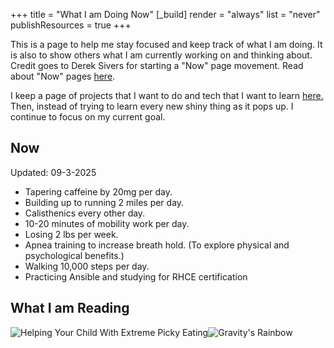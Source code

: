 +++
title = "What I am Doing Now"
[_build]
  render = "always"
  list = "never"
  publishResources = true
+++

This is a page to help me stay focused and keep track of what I am doing. It is also to show others what I am currently working on and thinking about. Credit goes to Derek Sivers for starting a "Now" page movement. Read about "Now" pages [here](https://nownownow.com/about).

I keep a page of projects that I want to do and tech that I want to learn [here.](Projects.md) Then, instead of trying to learn every new shiny thing as it pops up. I continue to focus on my current goal. 

## Now

Updated: 09-3-2025

- Tapering caffeine by 20mg per day. 
- Building up to running 2 miles per day. 
- Calisthenics every other day.
- 10-20 minutes of mobility work per day.
- Losing 2 lbs per week.
- Apnea training to increase breath hold. (To explore physical and psychological benefits.)
- Walking 10,000 steps per day.
- Practicing Ansible and studying for RHCE certification

## What I am Reading

![Helping Your Child With Extreme Picky Eating](https://m.media-amazon.com/images/I/71+eSFjFUML._SL1500_.jpg?classes=inline&height=175px)![Gravity's Rainbow](https://m.media-amazon.com/images/I/91F13fSzm8L._SL1500_.jpg?classes=inline&height=175px)

